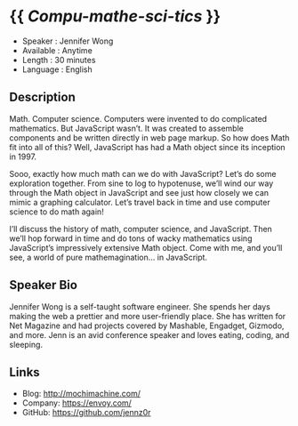 {{ _Compu-mathe-sci-tics_ }}
=========================

* Speaker   : Jennifer Wong
* Available : Anytime
* Length    : 30 minutes
* Language  : English

Description
-----------

Math. Computer science. Computers were invented to do complicated mathematics. But JavaScript wasn’t. It was created to assemble components and be written directly in web page markup. So how does Math fit into all of this? Well, JavaScript has had a Math object since its inception in 1997. 

Sooo, exactly how much math can we do with JavaScript? Let’s do some exploration together. From sine to log to hypotenuse, we’ll wind our way through the Math object in JavaScript and see just how closely we can mimic a graphing calculator. Let’s travel back in time and use computer science to do math again!

I’ll discuss the history of math, computer science, and JavaScript. Then we’ll hop forward in time and do tons of wacky mathematics using JavaScript’s impressively extensive Math object. Come with me, and you’ll see, a world of pure mathemagination… in JavaScript.

Speaker Bio
-----------

Jennifer Wong is a self-taught software engineer. She spends her days making the web a prettier and more user-friendly place. She has written for Net Magazine and had projects covered by Mashable, Engadget, Gizmodo, and more. Jenn is an avid conference speaker and loves eating, coding, and sleeping.

Links
-----

* Blog: http://mochimachine.com/
* Company: https://envoy.com/
* GitHub: https://github.com/jennz0r
